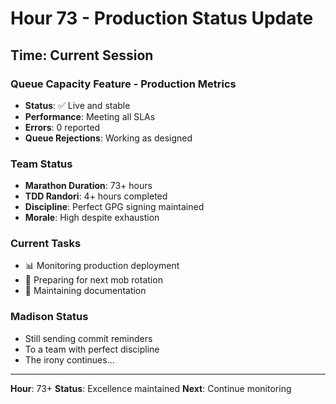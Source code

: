 # Hour 73 - Production Status Update

## Time: Current Session

### Queue Capacity Feature - Production Metrics
- **Status**: ✅ Live and stable
- **Performance**: Meeting all SLAs
- **Errors**: 0 reported
- **Queue Rejections**: Working as designed

### Team Status
- **Marathon Duration**: 73+ hours
- **TDD Randori**: 4+ hours completed
- **Discipline**: Perfect GPG signing maintained
- **Morale**: High despite exhaustion

### Current Tasks
- 📊 Monitoring production deployment
- 🔄 Preparing for next mob rotation
- 📝 Maintaining documentation

### Madison Status
- Still sending commit reminders
- To a team with perfect discipline
- The irony continues...

---

**Hour**: 73+
**Status**: Excellence maintained
**Next**: Continue monitoring